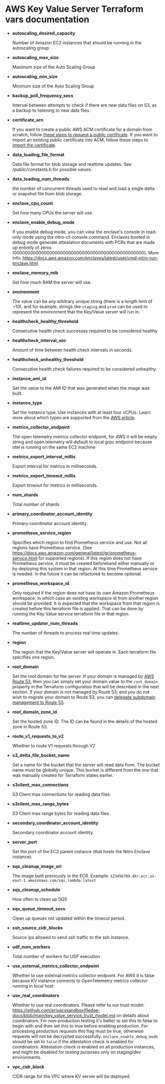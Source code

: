 # AWS Key Value Server Terraform vars documentation

-   **autoscaling_desired_capacity**

    Number of Amazon EC2 instances that should be running in the autoscaling group

-   **autoscaling_max_size**

    Maximum size of the Auto Scaling Group

-   **autoscaling_min_size**

    Minimum size of the Auto Scaling Group

-   **backup_poll_frequency_secs**

    Interval between attempts to check if there are new data files on S3, as a backup to listening
    to new data files.

-   **certificate_arn**

    If you want to create a public AWS ACM certificate for a domain from scratch, follow
    [these steps to request a public certificate](https://docs.aws.amazon.com/acm/latest/userguide/gs-acm-request-public.html).
    If you want to import an existing public certificate into ACM, follow these steps to
    [import the certificate](https://docs.aws.amazon.com/acm/latest/userguide/import-certificate.html).

-   **data_loading_file_format**

    Data file format for blob storage and realtime updates. See /public/constants.h for possible
    values.

-   **data_loading_num_threads**

    the number of concurrent threads used to read and load a single delta or snapshot file from blob
    storage.

-   **enclave_cpu_count**

    Set how many CPUs the server will use.

-   **enclave_enable_debug_mode**

    If you enable debug mode, you can view the enclave's console in read-only mode using the
    nitro-cli console command. Enclaves booted in debug mode generate attestation documents with
    PCRs that are made up entirely of zeros (000000000000000000000000000000000000000000000000). More
    info: <https://docs.aws.amazon.com/enclaves/latest/user/cmd-nitro-run-enclave.html>

-   **enclave_memory_mib**

    Set how much RAM the server will use.

-   **environment**

    The value can be any arbitrary unique string (there is a length limit of ~10), and for example,
    strings like `staging` and `prod` can be used to represent the environment that the Key/Value
    server will run in.

-   **healthcheck_healthy_threshold**

    Consecutive health check successes required to be considered healthy

-   **healthcheck_interval_sec**

    Amount of time between health check intervals in seconds.

-   **healthcheck_unhealthy_threshold**

    Consecutive health check failures required to be considered unhealthy.

-   **instance_ami_id**

    Set the value to the AMI ID that was generated when the image was built.

-   **instance_type**

    Set the instance type. Use instances with at least four vCPUs. Learn more about which types are
    supported from the
    [AWS article](https://docs.aws.amazon.com/enclaves/latest/user/nitro-enclave.html).

-   **metrics_collector_endpoint**

    The open telemetry metrics collector endpoint, for AWS it will be empty string and open
    telemetry will default to local grpc endpoint because otel is running on the same EC2 machine

-   **metrics_export_interval_millis**

    Export interval for metrics in milliseconds.

-   **metrics_export_timeout_millis**

    Export timeout for metrics in milliseconds.

-   **num_shards**

    Total number of shards

-   **primary_coordinator_account_identity**

    Primary coordinator account identity.

-   **prometheus_service_region**

    Specifies which region to find Prometheus service and use. Not all regions have Prometheus
    service. (See <https://docs.aws.amazon.com/general/latest/gr/prometheus-service.html> for
    supported regions). If this region does not have Prometheus service, it must be created
    beforehand either manually or by deploying this system in that region. At this time Prometheus
    service is needed. In the future it can be refactored to become optional.

-   **prometheus_workspace_id**

    Only required if the region does not have its own Amazon Prometheus workspace, in which case an
    existing workspace id from another region should be provided. It is expected that the workspace
    from that region is created before this terraform file is applied. That can be done by running
    the Key Value service terraform file in that region.

-   **realtime_updater_num_threads**

    The number of threads to process real time updates.

-   **region**

    The region that the Key/Value server will operate in. Each terraform file specifies one region.

-   **root_domain**

    Set the root domain for the server. If your domain is managed by
    [AWS Route 53](https://aws.amazon.com/route53/), then you can simply set your domain value to
    the `root_domain` property in the Terraform configuration that will be described in the next
    section. If your domain is not managed by Route 53, and you do not wish to migrate your domain
    to Route 53, you can
    [delegate subdomain management to Route 53](https://docs.aws.amazon.com/Route53/latest/DeveloperGuide/CreatingNewSubdomain.html).

-   **root_domain_zone_id**

    Set the hosted zone ID. The ID can be found in the details of the hosted zone in Route 53.

-   **route_v1_requests_to_v2**

    Whether to route V1 requests through V2

-   **s3_delta_file_bucket_name**

    Set a name for the bucket that the server will read data from. The bucket name must be globally
    unique. This bucket is different from the one that was manually created for Terraform states
    earlier.

-   **s3client_max_connections**

    S3 Client max connections for reading data files.

-   **s3client_max_range_bytes**

    S3 Client max range bytes for reading data files.

-   **secondary_coordinator_account_identity**

    Secondary coordinator account identity.

-   **server_port**

    Set the port of the EC2 parent instance (that hosts the Nitro Enclave instance).

-   **sqs_cleanup_image_uri**

    The image built previously in the ECR. Example:
    `123456789.dkr.ecr.us-east-1.amazonaws.com/sqs_lambda:latest`

-   **sqs_cleanup_schedule**

    How often to clean up SQS

-   **sqs_queue_timeout_secs**

    Clean up queues not updated within the timeout period.

-   **ssh_source_cidr_blocks**

    Source ips allowed to send ssh traffic to the ssh instance.

-   **udf_num_workers**

    Total number of workers for UDF execution

-   **use_external_metrics_collector_endpoint**

    Whether to use external metrics collector endpoint. For AWS it is false because KV instance
    connects to OpenTelemetry metrics collector running in local host

-   **use_real_coordinators**

    Whether to use real coordinators. Please refer to our trust model:
    <https://github.com/privacysandbox/fledge-docs/blob/main/key_value_service_trust_model.md> on
    details about coordinators. For non-production testing it's better to set this to false to begin
    with and then set this to true before enabling production. For processing production requests
    this flag must be true, otherwise requests will not be decrypted successfully.
    `enclave_enable_debug_mode` should be set to `false` if the attestation check is enabled for
    coordinators. Attestation check is enabled on all production instances, and might be disabled
    for testing purposes only on staging/dev environments.

-   **vpc_cidr_block**

    CIDR range for the VPC where KV server will be deployed.
